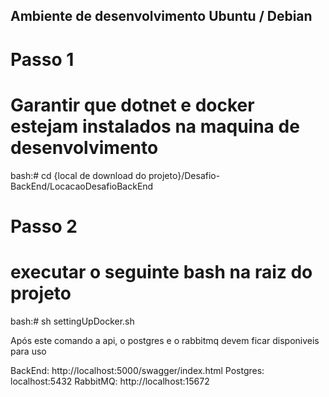 ## Ambiente de desenvolvimento Ubuntu / Debian
# Passo 1
# Garantir que dotnet e docker estejam instalados na maquina de desenvolvimento
bash:# cd {local de download do projeto}/Desafio-BackEnd/LocacaoDesafioBackEnd
# Passo 2
# executar o seguinte bash na raiz do projeto
bash:# sh settingUpDocker.sh 

Após este comando a api, o postgres e o rabbitmq devem ficar disponiveis para uso

BackEnd: http://localhost:5000/swagger/index.html
Postgres: localhost:5432
RabbitMQ: http://localhost:15672